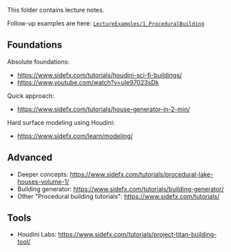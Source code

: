 
This folder contains lecture notes.

Follow-up examples are here: [`LectureExamples/1_ProceduralBuilding`](https://github.com/lorentzo/ProceduralModelingLectures/tree/main/LectureExamples/1_ProceduralBuilding)
## Foundations

Absolute foundations:
* https://www.sidefx.com/tutorials/houdini-sci-fi-buildings/
* https://www.youtube.com/watch?v=uIe97023sDk

Quick approach:
*  https://www.sidefx.com/tutorials/house-generator-in-2-min/

Hard surface modeling using Houdini: 
* https://www.sidefx.com/learn/modeling/

## Advanced
* Deeper concepts: https://www.sidefx.com/tutorials/procedural-lake-houses-volume-1/
* Building generator: https://www.sidefx.com/tutorials/building-generator/
* Other "Procedural building tutorials": https://www.sidefx.com/tutorials/

## Tools
* Houdini Labs: https://www.sidefx.com/tutorials/project-titan-building-tool/
